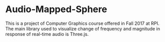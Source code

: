 # Audio-Mapped-Sphere
This is a project of Computer Graphics course offered in Fall 2017 at RPI. The main library used to visualize change of frequency and magnitude in response of real-time audio is Three.js.
